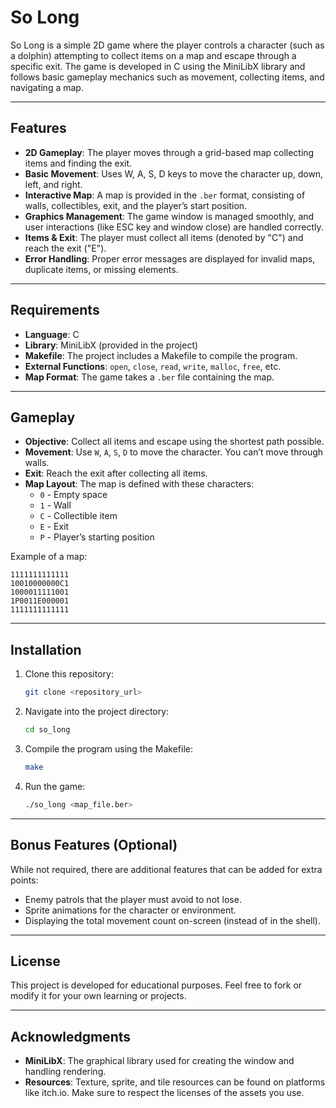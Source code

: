 # So Long

So Long is a simple 2D game where the player controls a character (such as a dolphin) attempting to collect items on a map and escape through a specific exit. The game is developed in C using the MiniLibX library and follows basic gameplay mechanics such as movement, collecting items, and navigating a map.

---

## Features

- **2D Gameplay**: The player moves through a grid-based map collecting items and finding the exit.
- **Basic Movement**: Uses W, A, S, D keys to move the character up, down, left, and right.
- **Interactive Map**: A map is provided in the `.ber` format, consisting of walls, collectibles, exit, and the player’s start position.
- **Graphics Management**: The game window is managed smoothly, and user interactions (like ESC key and window close) are handled correctly.
- **Items & Exit**: The player must collect all items (denoted by "C") and reach the exit ("E").
- **Error Handling**: Proper error messages are displayed for invalid maps, duplicate items, or missing elements.

---

## Requirements

- **Language**: C
- **Library**: MiniLibX (provided in the project)
- **Makefile**: The project includes a Makefile to compile the program.
- **External Functions**: `open`, `close`, `read`, `write`, `malloc`, `free`, etc.
- **Map Format**: The game takes a `.ber` file containing the map.

---

## Gameplay

- **Objective**: Collect all items and escape using the shortest path possible.
- **Movement**: Use `W`, `A`, `S`, `D` to move the character. You can’t move through walls.
- **Exit**: Reach the exit after collecting all items.
- **Map Layout**: The map is defined with these characters:
  - `0` - Empty space
  - `1` - Wall
  - `C` - Collectible item
  - `E` - Exit
  - `P` - Player’s starting position

Example of a map:

```
1111111111111
10010000000C1
1000011111001
1P0011E000001
1111111111111
```

---

## Installation

1. Clone this repository:
    ```bash
    git clone <repository_url>
    ```

2. Navigate into the project directory:
    ```bash
    cd so_long
    ```

3. Compile the program using the Makefile:
    ```bash
    make
    ```

4. Run the game:
    ```bash
    ./so_long <map_file.ber>
    ```

---

## Bonus Features (Optional)

While not required, there are additional features that can be added for extra points:

- Enemy patrols that the player must avoid to not lose.
- Sprite animations for the character or environment.
- Displaying the total movement count on-screen (instead of in the shell).

---

## License

This project is developed for educational purposes. Feel free to fork or modify it for your own learning or projects.

---

## Acknowledgments

- **MiniLibX**: The graphical library used for creating the window and handling rendering.
- **Resources**: Texture, sprite, and tile resources can be found on platforms like itch.io. Make sure to respect the licenses of the assets you use.

